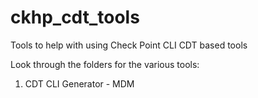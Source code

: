 # ckhp_cdt_tools
Tools to help with using Check Point CLI CDT based tools

Look through the folders for the various tools:
1. CDT CLI Generator - MDM
